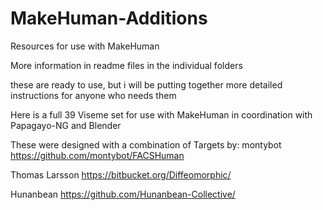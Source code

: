 # MakeHuman-Additions
Resources for use with MakeHuman

More information in readme files in the individual folders

these are ready to use, but i will be putting together more detailed instructions for anyone who needs them


Here is a full 39 Viseme set for use with MakeHuman in coordination with Papagayo-NG and Blender

These were designed with a combination of Targets by:
montybot   https://github.com/montybot/FACSHuman

Thomas Larsson   https://bitbucket.org/Diffeomorphic/

Hunanbean   https://github.com/Hunanbean-Collective/
